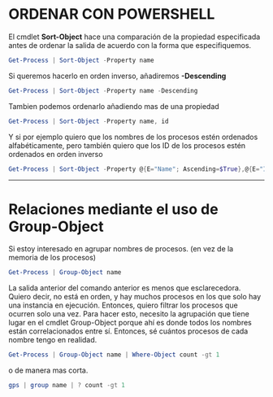 # ORDENAR CON POWERSHELL
El cmdlet **Sort-Object** hace una comparación de la propiedad especificada antes de ordenar la salida de acuerdo con la forma que especifiquemos.
```powershell
Get-Process | Sort-Object -Property name
```
Si queremos hacerlo en orden inverso, añadiremos **-Descending**
```powershell
Get-Process | Sort-Object -Property name -Descending
```

Tambien podemos ordenarlo añadiendo mas de una propiedad
```powershell
Get-Process | Sort-Object -Property name, id
```
Y si por ejemplo quiero que los nombres de los procesos estén ordenados alfabéticamente, pero también quiero que los ID de los procesos estén ordenados en orden inverso
```powershell
Get-Process | Sort-Object -Property @{E="Name"; Ascending=$True},@{E="ID";Ascending=$false}
```

-----------------------------

# Relaciones mediante el uso de Group-Object

Si estoy interesado en agrupar nombres de procesos. (en vez de la memoria de los procesos)
```powershell
Get-Process | Group-Object name
```

La salida anterior del comando anterior es menos que esclarecedora. Quiero decir, no está en orden, y hay muchos procesos en los que solo hay una instancia en ejecución. Entonces, quiero filtrar los procesos que ocurren solo una vez. Para hacer esto, necesito la agrupación que tiene lugar en el cmdlet Group-Object porque ahí es donde todos los nombres están correlacionados entre sí. Entonces, sé cuántos procesos de cada nombre tengo en realidad.
```powershell
Get-Process | Group-Object name | Where-Object count -gt 1
```
o de manera mas corta.
```powershell
gps | group name | ? count -gt 1
```

